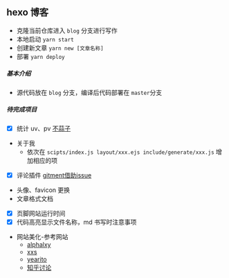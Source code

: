 ## hexo 博客
- 克隆当前仓库进入 `blog` 分支进行写作
- 本地启动 `yarn start`
- 创建新文章 `yarn new [文章名称]`
- 部署 `yarn deploy`
##### 基本介绍
- 源代码放在 `blog` 分支，编译后代码部署在 `master`分支

##### 待完成项目
- [x] 统计 uv、pv [不蒜子](http://ibruce.info/2015/04/04/busuanzi/)
- 关于我
    * 依次在 `scipts/index.js layout/xxx.ejs include/generate/xxx.js` 增加相应的项
- [x] 评论插件 [gitment借助issue](https://imsun.net/posts/gitment-introduction/)
- 头像、favicon 更换
- 文章格式文档
- [x] 页脚网站运行时间
- [x] 代码高亮显示文件名称，md 书写时注意事项
- 网站美化-参考网站
    * [alphalxy](https://www.alphalxy.com/2019/03/customize-icarus/#more)
    * [xxs](https://verbf.github.io/post/deeplearning-ai-4-week-4/)
    * [yearito](http://yearito.cn/about/)
    * [知乎讨论](https://www.zhihu.com/question/24422335/answer/667475744)